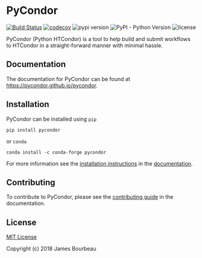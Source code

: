 # PyCondor

[![Build Status](https://travis-ci.org/pycondor/pycondor.svg?branch=master)](https://travis-ci.org/pycondor/pycondor)
[![codecov](https://codecov.io/gh/pycondor/pycondor/branch/master/graph/badge.svg)](https://codecov.io/gh/pycondor/pycondor)
![pypi version](https://img.shields.io/pypi/v/pycondor.svg 'pypi version')
![PyPI - Python Version](https://img.shields.io/pypi/pyversions/pycondor.svg)
![license](https://img.shields.io/pypi/l/pycondor.svg 'license')

PyCondor (Python HTCondor) is a tool to help build and submit workflows to HTCondor in a straight-forward manner with minimal hassle.


## Documentation

The documentation for PyCondor can be found at https://pycondor.github.io/pycondor.


## Installation


PyCondor can be installed using `pip`

```
pip install pycondor
```

or `conda`

```
conda install -c conda-forge pycondor
```

For more information see the [installation instructions](https://pycondor.github.io/pycondor/installation.html) in the [documentation](https://pycondor.github.io/pycondor).


## Contributing

To contribute to PyCondor, please see the [contributing guide](https://pycondor.github.io/pycondor/contributing.html) in the documentation.


## License

[MIT License](LICENSE)

Copyright (c) 2018 James Bourbeau
